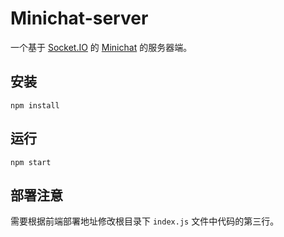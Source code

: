 # Minichat-server
一个基于 [Socket.IO](https://socket.io/) 的 [Minichat](https://github.com/xpfxzxc/Minichat) 的服务器端。

## 安装
```npm install```

## 运行
```npm start```

## 部署注意
需要根据前端部署地址修改根目录下 ```index.js``` 文件中代码的第三行。